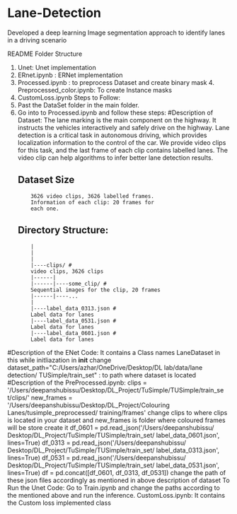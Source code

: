 # Lane-Detection
Developed a deep learning Image segmentation approach to identify lanes in a driving scenario

README
Folder Structure
1. Unet: Unet implementation
2. ERnet.ipynb : ERNet implementation
3. Processed.ipynb : to preprocess Dataset and create binary mask 4. Preprocessed_color.ipynb: To create Instance masks
5. CustomLoss.ipynb
Steps to Follow:
1. Past the DataSet folder in the main folder.
2. Go into to Processed.ipynb and follow these steps: #Description of Dataset:
           The lane marking is the main component on the
           highway. It instructs the vehicles interactively and
           safely drive on the highway. Lane detection is a
           critical task in autonomous driving, which
           provides localization information to the control of
           the car. We provide video clips for this task, and
           the last frame of each clip contains labelled
           lanes. The video clip can help algorithms to infer
           better lane detection results.
      ## Dataset Size
           3626 video clips, 3626 labelled frames.
           Information of each clip: 20 frames for
           each one.
      ## Directory Structure:
           |
           |
           |
           |----clips/ #
           video clips, 3626 clips
           |------|
           |------|----some_clip/ #
           Sequential images for the clip, 20 frames
           |------|----...
           |
           |----label_data_0313.json #
           Label data for lanes
           |----label_data_0531.json #
           Label data for lanes
           |----label_data_0601.json #
           Label data for lanes
#Description of the ENet Code:
      It contains a Class names LaneDataset in this
      while initliazation in __init__ change
dataset_path="C:/Users/azhar/OneDrive/Desktop/DL lab/data/lane
detection/ TUSimple/train_set" : to path where dataset is located
#Description of the PreProcessed.ipynb:
      clips =
      '/Users/deepanshubissu/Desktop/DL_Project/TuSimple/TUSimple/train_se
      t/clips/'
      new_frames = '/Users/deepanshubissu/Desktop/DL_Project/Colouring
      Lanes/tusimple_preprocessed/
      training/frames'
      change clips to where clips is located in your
      dataset and new_frames is folder where coloured
      frames will be store create it
      df_0601 = pd.read_json('/Users/deepanshubissu/
      Desktop/DL_Project/TuSimple/TUSimple/train_set/
      label_data_0601.json', lines=True)
      df_0313 = pd.read_json('/Users/deepanshubissu/
      Desktop/DL_Project/TuSimple/TUSimple/train_set/
      label_data_0313.json', lines=True)
      df_0531 = pd.read_json('/Users/deepanshubissu/
      Desktop/DL_Project/TuSimple/TUSimple/train_set/
      label_data_0531.json', lines=True)
      df = pd.concat([df_0601, df_0313, df_0531])
      change the path of these json files accordingly
      as mentioned in above description of dataset
To Run the Unet Code:
      Go to Train.ipynb and change the paths according to the mentioned
above and run the inference.
CustomLoss.ipynb:
 It contains the Custom loss implemented class

